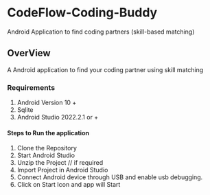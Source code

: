 # CodeFlow-Coding-Buddy
Android Application to find coding partners (skill-based matching)


## OverView
A Android application to find your coding partner using skill matching 


### Requirements
1. Android Version 10 + 
2. Sqlite
3. Android Studio 2022.2.1 or +


#### Steps to Run the application
1. Clone the Repository
2. Start Android Studio
3. Unzip the Project // if required
4. Import Project in Android Studio
5. Connect Android device through USB and enable usb debugging.
6. Click on Start Icon and app will Start 